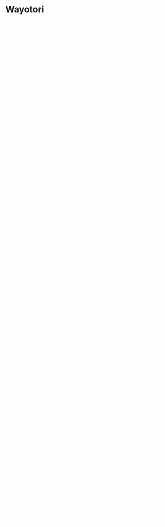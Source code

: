 # Wayotori
<pre style="caret-color: rgb(255, 255, 255); color: rgb(255, 255, 255); font-style: normal; font-variant-caps: normal; font-weight: 400; letter-spacing: normal; orphans: auto; text-align: start; text-indent: 0px; text-transform: none; widows: auto; word-spacing: 0px; -webkit-tap-highlight-color: rgba(26, 26, 26, 0.3); -webkit-text-size-adjust: auto; -webkit-text-stroke-width: 0px; text-decoration: none; overflow-wrap: break-word; white-space: pre-wrap;">-----BEGIN PGP PUBLIC KEY BLOCK-----

mQINBF+QvDgBEADdh09dIq1vn8xc7+yFfS9XgyvoZX6PXIbfAt3X5w7mFwqiso7+
hQeTB1Y4YBe6On89OEx7AdymPzWLXcxs5+dRDH4uY/Cr+EjVwbWOdi/ruqbvKXff
UHJVMjDvFLK+6PiIngeRfTG7MO7vxnSZSH+4Gqh1LYhuNUYccg07bc5U3AMhSDZb
nlds4d3hpSxNuxnhB+Z06qRVMSjTugsWHCzrIPQF7UrxpeznbHRzILo5zaJhpWS3
6RXtDskd+uneEksdI0tOFnibdTQBPYah0ayCjDYo1ldEaeJHjlKi8qFfxbltXZP0
u9lP+pqHqqQQ22R/yZdqZpoju8VjoObc0LV1Jqp0EM3xGL9Qj9c50ULcqXatqeQq
QpI6XfuGCw09vqBX9NXJBBoHdd3bRiuHobvJp7qFP7q4ILTun2BvaffWbRduWaNU
nt733TP9l2EzTcvfqDLG3Yhqkba+HHV3xYqNgMHupkFG5dNcKN6t+rQmwi8l+0J5
AGUElye5CiGJ0vB6S4KMmVHCM1oZmOoO35d0aZ13TYWXaS7gRz4o4eYYnFROA4qW
TWKNUi4lkFHGml3b2HE92biuQv+UVUiVDNGGbGsnRzbwQN5QXuxytxD5IHgQ3L9b
s685IEdB2Yj0bCGKYkTSsl5IoG5RkdRwEZ6REq9WRJRvk7LAWgoSaR96uwARAQAB
tENJRVRGIE9wZXJhdGlvbmFsIFZ1bG5lcmFiaWxpdHkgPG9wZXJhdGlvbmFsLXZ1
bG5lcmFiaWxpdHlAaWV0Zi5vcmc+iQJUBBMBCAA+FiEEnnobhWohE0MqxiQbAJeh
a/IzLYsFAl+QvDgCGwMFCQeGH4AFCwkIBwIGFQoJCAsCBBYCAwECHgECF4AACgkQ
AJeha/IzLYtotw//Uc5Jlrxh1b+pxCp9JCSl4/BfUmkRYgbiwiXtqS2NRE94JYuD
NNRVow9fDTlIkAIz953Rk6ajYAwS4jMvN6121lfudp2aazvk/uwurEkpwUjeOYOM
NntsrxCCTVVNMf79pBw868dROwm3eiFT5uene1FpQYtgohf0C9KAcAtcM3nm1AC2
9vBUdCq/JZyPNAEVcPXaUVITDbVGfPrdCLOg/0qf3rIt3djA/11e+SS67GWOXxWm
LmKobUz8AXPb+fkulbXHir1NfUXqPsV9CyJFcdi/o1qqL6pE9sh4y3I3GRp9h8zJ
tY0MXMkxSFIc37Co3FNwX8i0txo2vgIWMeUDJp82wcJRNNSSsjUxb/ES4D1GXJx9
TxGO53klY9YdcItCBrd5PjajBYVrhVY+zuqpkUg0RaRoQ8xuD/jHb0N/xg/OQZ0s
C/HQlgjv/EogBDYB6l7FawuDHkyFas83vSHWJoINRP/AYXI2CcXIkGz8hMxbwOd2
OvQJ06rbyfJ2CCBg8stFcGgDxWtzY8wIZPkBHK5Wyv6bTAapzP891F9KDxTK4QTJ
QeRPRLiA/xVMyQKwMoTpgwK0E3x6RZLw2rvqP1+z60EoJgQuie+xj/pNwy4ZiOXQ
weAHBISI/raSw5w9NGihVfA/+hIcGtCzxJeEqwf30qO3je9Rx0S5HbG2kPS5Ag0E
X5C8OAEQAO/hUuJktwfuTmBbtkpUyGEC+gDeOoa24qKWsXoPe+1K3kTWxfDLZ8Gz
ShvbOg/zwAM+fJx4BaNhys3lI+nfT1aSXjjsQIZG0hw09FKjtE4qB3251x2LbsRZ
dGDDxibtGbnRG4ZnlTh5M9ylE5WfThcMHHmfERLHTMcsNgEY5ArKuOO/obC5kOZl
PHIBUtlpC31Bf9rYhxAkHdDW6PGDiHyIv4TP9T8VCuJa9asJcLg5Vl2s7BBRBhoe
a9v62cq8A89dgt0tGIt3StZPTvCJOV2YjPlwUbLXsTvSWmo8jjKR5pOXBld/Qr4j
W89gY10cONA943kwC41Ni5muDCADjhPEuFUoCdsTcE3qpYKtUDf2dz75rNaN6pxD
HO5shh/ezQhqy0F8KWbCI9BmqUh84edxkkmQdBjYDOM/5M+lrbZdEvOYQULT+0ME
LYqUDgc8XjnmjNsJG6njmk30zu4q9mzgpGBHeW2z7VUuaVfnbAjxB12kd07oo5Jz
xfpY3CSrryi2e0GPZGuS+7CH2faHMsMTOoJsEapuesgV/a83UqmB+dNW4tRkt8c2
v+M70/V9RowLAel25snB2uA+F6sQugXRK0o2Q+TpckSrw9Rt1AYx0FSOraz9Y5nv
w6oxnMazBZB0d4RpWk73GfSvPPzra0lyQ2KZgl+VMosZ0+xW18nTABEBAAGJAjwE
GAEIACYWIQSeehuFaiETQyrGJBsAl6Fr8jMtiwUCX5C8OAIbDAUJB4YfgAAKCRAA
l6Fr8jMtiySMD/wMRF0dhmHh0nceD98XAXubNTj7gpIlSYLGnaUNkMreDL+MuwFO
35pHOtv176MB6DqfJS0C1xGp0vvLBWEtf6zI3ZdYpBB+SB1FKx3C1AddGCao2Ba4
7JcNJXVIHIZ75nlOxV2b6WE+7rhUrEAOtl6dI9/DX9nugCSakFZKIqzGe8hEaRNL
/CnE18hlyZ4mGuhnMYuQYkl3jPZ1uK2zmgquidRZSqQyEOolJg7QnGeAoLEPdCRK
WW/nb0B3owjZ/n3Q4h0Cwht1lM06TxNyV3JFzbnAZ05tbXiN8OVx/6gSS6qbF1RJ
HuL5m8CU7ycpCnlba4er4obQxHNXge9Zs7A9IDZm/JN465l4Ishkj+Gz5a4gwkMB
A7CNLvMZcOyIKJtL0cuJ8Rr7GFNp/nwkR5oH3zizS6eT7HnYA1CZOx5t3iETwNQm
OZ8qqtRgwSd1Pl/ZSSj2qqeN9pFXiSkYpNVxvcQWWN1Gpa+QYY+3daG1QRnbinqG
rgZWPB4Q/V4PI3VsAp5e22hRd7D45A72YH2D3gS3Ennh5vP9mIEl8p5U9BBf6yrs
2MrsYUIjQvaF49hq0QNK8K7wKw1K7CdWWT3i96SA51ynTGjn/siMW9krqAd/kuH5
cQWQnreE772XVGQLkqW77eRtqu+OsNQav2lBAcY5jmS/MAauOo82FlANBA==
=mQQc
-----END PGP PUBLIC KEY BLOCK-----</pre>
